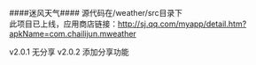 ####迷风天气####
源代码在/weather/src目录下<br>此项目已上线，应用商店链接：http://sj.qq.com/myapp/detail.htm?apkName=com.chailijun.mweather<br>

v2.0.1 无分享
v2.0.2 添加分享功能

